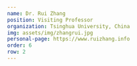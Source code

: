 ```yaml
---
name: Dr. Rui Zhang
position: Visiting Professor
organization: Tsinghua University, China
img: assets/img/zhangrui.jpg
personal-page: https://www.ruizhang.info
order: 6
row: 2
---
```

